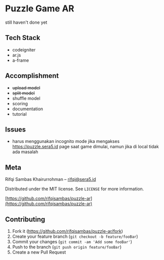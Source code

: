 # Puzzle Game AR 
still haven't done yet

## Tech Stack
- codeigniter
- ar.js
- a-frame

## Accomplishment
- ~~upload model~~
- ~~split model~~
- shuffle model
- scoring
- documentation
- tutorial

## Issues
- harus menggunakan incognito mode jika mengakses https://puzzle.sera5.id page saat game dimulai, namun jika di local tidak ada masalah

## Meta

Rifqi Sambas Khairurrohman – rifqi@sera5.id

Distributed under the MIT license. See ``LICENSE`` for more information.

[https://github.com/rifqisambas/puzzle-ar](https://github.com/rifqisambas/puzzle-ar)

## Contributing

1. Fork it (<https://github.com/rifqisambas/puzzle-ar/fork>)
2. Create your feature branch (`git checkout -b feature/fooBar`)
3. Commit your changes (`git commit -am 'Add some fooBar'`)
4. Push to the branch (`git push origin feature/fooBar`)
5. Create a new Pull Request
